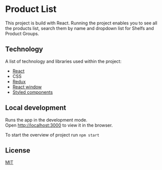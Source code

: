 # Product List

This project is build with React. Running the project enables you to see all the products list, search them by name and dropdown list for Shelfs and Product Groups.

## Technology

A list of technology and libraries used within the project:
- [React](https://reactjs.org/)
- CSS
- [Redux](https://redux.js.org/)
- [React window](https://github.com/bvaughn/react-window)
- [Styled components](https://styled-components.com/)

## Local development

Runs the app in the development mode.\
Open [http://localhost:3000](http://localhost:3000) to view it in the browser.

To start the overview of project run `npm start`

## License

[MIT](https://choosealicense.com/licenses/mit/)